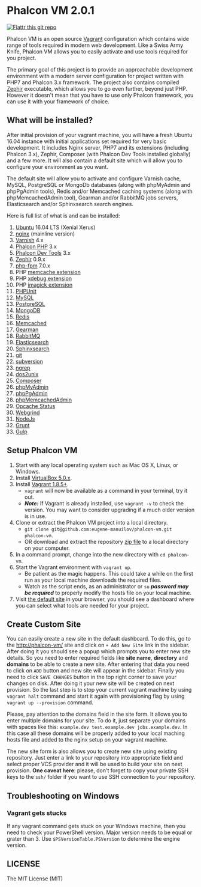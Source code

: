 # Phalcon VM 2.0.1

[![Flattr this git repo](http://api.flattr.com/button/flattr-badge-large.png)](https://flattr.com/submit/auto?user_id=eugene-manuilov&url=https%3A%2F%2Fgithub.com%2Feugene-manuilov%2Fphalcon-vm&title=Phalcon%20VM&language=en_GB&tags=github&category=software)

Phalcon VM is an open source [Vagrant](https://www.vagrantup.com/) configuration which contains wide range of tools required in modern web development. Like a Swiss Army Knife, Phalcon VM allows you to easily activate and use tools required for you project.

The primary goal of this project is to provide an approachable development environment with a modern server configuration for project written with PHP7 and Phalcon 3.x framework. The project also contains compiled [Zephir](http://zephir-lang.com/) executable, which allows you to go even further, beyond just PHP. However it doesn't mean that you have to use only Phalcon framework, you can use it with your framework of choice.

## What will be installed?

After initial provision of your vagrant machine, you will have a fresh Ubuntu 16.04 instance with initial applications set required for very basic development. It includes Nginx server, PHP7 and its extensions (including Phalcon 3.x), Zephir, Composer (with Phalcon Dev Tools installed globally) and a few more. It will also contain a default site which will allow you to configure your environment as you want.

The default site will allow you to activate and configure Varnish cache, MySQL, PostgreSQL or MongoDb databases (along with phpMyAdmin and phpPgAdmin tools), Redis and/or Memcached caching systems (along with phpMemcachedAdmin tool), Gearman and/or RabbitMQ jobs servers, Elasticsearch and/or Sphinxsearch search engines.

Here is full list of what is and can be installed:

1. [Ubuntu](http://www.ubuntu.com/) 16.04 LTS (Xenial Xerus)
1. [nginx](http://nginx.org/) (mainline version)
1. [Varnish](http://varnish-cache.org/) 4.x
1. [Phalcon PHP](https://phalconphp.com/) 3.x
1. [Phalcon Dev Tools](https://docs.phalconphp.com/en/latest/reference/tools.html) 3.x
1. [Zephir](http://zephir-lang.com/) 0.9.x
1. [php-fpm](http://php-fpm.org/) 7.0.x
1. PHP [memcache extension](https://pecl.php.net/package/memcache)
1. PHP [xdebug extension](https://pecl.php.net/package/xdebug/)
1. PHP [imagick extension](https://pecl.php.net/package/imagick/)
1. [PHPUnit](https://phpunit.de/)
1. [MySQL](https://www.mysql.com/)
1. [PostgreSQL](https://www.postgresql.org/)
1. [MongoDB](https://www.mongodb.com/)
1. [Redis](https://redis.io/)
1. [Memcached](http://memcached.org/)
1. [Gearman](http://gearman.org/)
1. [RabbitMQ](https://www.rabbitmq.com/)
1. [Elasticsearch](https://www.elastic.co/)
1. [Sphinxsearch](http://sphinxsearch.com/)
1. [git](http://git-scm.com/)
1. [subversion](https://subversion.apache.org/)
1. [ngrep](http://ngrep.sourceforge.net/usage.html)
1. [dos2unix](http://dos2unix.sourceforge.net/)
1. [Composer](https://github.com/composer/composer)
1. [phpMyAdmin](http://www.phpmyadmin.net/)
1. [phpPgAdmin](https://github.com/phppgadmin/phppgadmin)
1. [phpMemcachedAdmin](https://code.google.com/p/phpmemcacheadmin/)
1. [Opcache Status](https://github.com/rlerdorf/opcache-status)
1. [Webgrind](https://github.com/jokkedk/webgrind)
1. [NodeJs](https://nodejs.org/)
1. [Grunt](http://gruntjs.com/)
1. [Gulp](http://gulpjs.com/)

## Setup Phalcon VM

1. Start with any local operating system such as Mac OS X, Linux, or Windows.
1. Install [VirtualBox 5.0.x](https://www.virtualbox.org/wiki/Downloads).
1. Install [Vagrant 1.8.5+](https://www.vagrantup.com/downloads.html).
    * `vagrant` will now be available as a command in your terminal, try it out.
    * ***Note:*** If Vagrant is already installed, use `vagrant -v` to check the version. You may want to consider upgrading if a much older version is in use.
1. Clone or extract the Phalcon VM project into a local directory.
    * `git clone git@github.com:eugene-manuilov/phalcon-vm.git phalcon-vm`.
    * OR download and extract the repository [zip file](https://github.com/eugene-manuilov/phalcon-vm/archive/master.zip) to a local directory on your computer.
1. In a command prompt, change into the new directory with `cd phalcon-vm`.
1. Start the Vagrant environment with `vagrant up`.
    * Be patient as the magic happens. This could take a while on the first run as your local machine downloads the required files.
    * Watch as the script ends, as an administrator or `su` ***password may be required*** to properly modify the hosts file on your local machine.
1. Visit [the default site](http://phalcon-vm/) in your browser, you should see a dashboard where you can select what tools are needed for your project.

## Create Custom Site

You can easily create a new site in the default dashboard. To do this, go to the [http://phalcon-vm/](http://phalcon-vm/) site and click on `+ Add New Site` link in the sidebar. After doing it you should see a popup which prompts you to enter new site details. So you need to enter required fields like **site name**, **directory** and **domains** to be able to create a new site. After entering that data you need to click on `ADD` button and new site will appear in the sidebar. Finally you need to click `SAVE CHANGES` button in the top right corner to save your changes on disk. After doing it your new site will be created on next provision. So the last step is to stop your current vagrant machine by using `vagrant halt` command and start it again with provisioning flag by using `vagrant up --provision` command.

Please, pay attention to the domains field in the site form. It allows you to enter multiple domains for your site. To do it, just separate your domains with spaces like this: `example.dev test.example.dev jobs.example.dev`. In this case all these domains will be properly added to your local maching hosts file and added to the nginx setup on your vagrant machine.

The new site form is also allows you to create new site using existing repository. Just enter a link to your repository into appropriate field and select proper VCS provider and it will be used to build your site on next provision. **One caveat here**: please, don't forget to copy your private SSH keys to the `ssh/` folder if you want to use SSH connection to your repository.

## Troubleshooting on Windows

### Vagrant gets stucks

If any vagrant command gets stuck on your Windows machine, then you need to check your PowerShell version. Major version needs to be equal or grater than 3. Use `$PSVersionTable.PSVersion` to determine the engine version.

## LICENSE

The MIT License (MIT)
